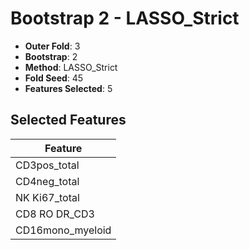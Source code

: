 # Bootstrap 2 - LASSO_Strict

- **Outer Fold**: 3
- **Bootstrap**: 2
- **Method**: LASSO_Strict
- **Fold Seed**: 45
- **Features Selected**: 5

## Selected Features

| Feature |
|---------|
| CD3pos_total |
| CD4neg_total |
| NK Ki67_total |
| CD8 RO DR_CD3 |
| CD16mono_myeloid |
